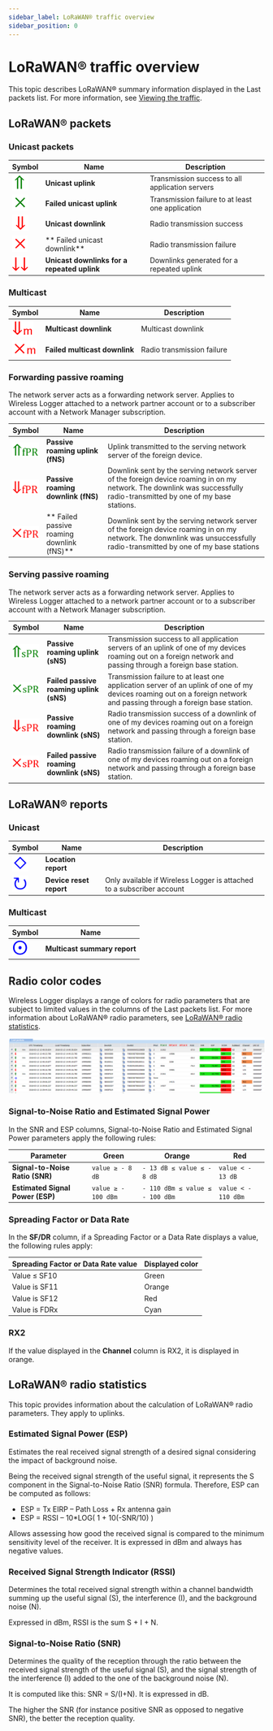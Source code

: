 ```yaml
---
sidebar_label: LoRaWAN® traffic overview
sidebar_position: 0
---
```


# LoRaWAN® traffic overview

This topic describes LoRaWAN® summary information displayed in the Last packets list. For more information, see
[Viewing the traffic](../viewing/view-traffic.md).

## LoRaWAN® packets

### Unicast packets
| Symbol | Name | Description |
|--------|------|-------------|
| ![](./../_images/uplink.png) | **Unicast uplink** | Transmission success to all application servers|
| ![](./_images/faileduplink.png) |**Failed unicast uplink**|Transmission failure to at least one application|
| ![](./../_images/downlink.png) | **Unicast downlink**|Radio transmission success|
| ![](./_images/faileddownlink.png) | ** Failed unicast downlink** |Radio transmission failure|
| ![](./_images/downlinkforrepeateduplink.png) | **Unicast downlinks for a repeated uplink** | Downlinks generated for a repeated uplink|

### Multicast
| Symbol | Name | Description |
|--------|------|-------------|
| ![](./_images/multicastdownlink.png) | **Multicast downlink** | Multicast downlink|
| ![](./_images/multicastdownlinkfailed.png) |**Failed multicast downlink**|Radio transmission failure|

### Forwarding passive roaming
The network server acts as a forwarding network server. Applies to Wireless Logger attached to a network partner account or to a subscriber account with a Network Manager subscription.


| Symbol | Name | Description |
|--------|------|-------------|
|![](./_images/fpruplink.png) |**Passive roaming uplink (fNS)** | Uplink transmitted to the serving network server of the foreign device.|
| ![](./_images/fprdownlink.png) | **Passive roaming downlink (fNS)** | Downlink sent by the  serving network server of the foreign device roaming in on my network. The downlink was successfully radio-transmitted by one of my base stations.|
| ![](./_images/fprfaileddownlink.png) | ** Failed passive roaming downlink (fNS)** | Downlink sent by the  serving network server of the foreign device roaming in on my network. The donwnlink was unsuccessfully radio-transmitted by one of my base stations | 

### Serving passive roaming

The network server acts as a forwarding network server. Applies to Wireless Logger attached to a network partner account or to a subscriber account with a Network Manager subscription.

| Symbol | Name | Description |
|--------|------|-------------|
| ![](./_images/spruplink.png) |**Passive roaming uplink (sNS)**|Transmission success to all application servers of an uplink of one of my devices roaming out on a foreign network and passing through a foreign base station.|
| ![](./_images/sprfaileduplink.png) |**Failed passive roaming uplink (sNS)**|Transmission failure to at least one application server of an uplink of one of my devices roaming out on a foreign network and passing through a foreign base station.|
| ![](./_images/sprdownlink.png)|**Passive roaming downlink (sNS)**|Radio transmission success of a downlink of one of my devices roaming out on a foreign network and passing through a foreign base station.|
| ![](./_images/sprfaileddownlink.png) |**Failed passive roaming downlink (sNS)** | Radio transmission failure of a downlink of one of my devices roaming out on a foreign network and passing through a foreign base station.|

## LoRaWAN® reports

### Unicast

| Symbol                           | Name                    | Description                                                           |
|----------------------------------|-------------------------|-----------------------------------------------------------------------|
| ![](./_images/locationreport.png) | **Location report**     |                                                                       |
| ![](./_images/resetreport.png)    | **Device reset report** | Only available if Wireless Logger is attached to a subscriber account |

### Multicast

| Symbol                                   | Name                         |
|------------------------------------------|------------------------------|
| ![](./_images/multicastsummaryreport.png) | **Multicast summary report** |

## Radio color codes

Wireless Logger displays a range of colors for radio parameters that are
subject to limited values in the columns of the Last packets list. For more
information about LoRaWAN® radio parameters, see [LoRaWAN® radio
statistics](#lorawan-radio-statistics).

![](./_images/appendix-a-color-rules-in.png)

### Signal-to-Noise Ratio and Estimated Signal Power

In the SNR and ESP
columns, Signal-to-Noise Ratio and Estimated Signal Power
parameters apply the following rules:

| Parameter                        | Green               | Orange                          | Red                 |
|----------------------------------|---------------------|---------------------------------|---------------------|
| **Signal-to-Noise Ratio (SNR)**  | `value ≥ - 8 dB`    | `- 13 dB ≤ value ≤ - 8 dB`      | `value < - 13 dB`   |
| **Estimated Signal Power (ESP)** | `value ≥ - 100 dBm` | `- 110 dBm ≤ value ≤ - 100 dBm` | `value < - 110 dBm` |

### Spreading Factor or Data Rate

In the **SF/DR** column, if a Spreading Factor or a Data Rate displays a
value, the following rules apply:

| Spreading Factor or Data Rate value | Displayed color |
|-------------------------------------|-----------------|
| Value ≤ SF10                        | Green           |
| Value is SF11                       | Orange          |
| Value is SF12                       | Red             |
| Value is FDRx                       | Cyan            |

### RX2

If the value displayed in the **Channel** column is RX2, it is displayed
in orange.

## LoRaWAN® radio statistics

This topic provides information about the calculation of LoRaWAN® radio
parameters. They apply to uplinks.

### Estimated Signal Power (ESP)

Estimates the real received signal strength of a desired signal
considering the impact of background noise.

Being the received signal strength of the useful signal, it
represents the S component in the Signal-to-Noise Ratio (SNR) formula.
Therefore, ESP can be computed as follows:
- ESP = Tx EIRP – Path Loss + Rx antenna gain
- ESP = RSSI – 10*LOG( 1 + 10(-SNR/10) )

Allows assessing how good the received signal is compared to the
minimum sensitivity level of the receiver. It is expressed in dBm and
always has negative values.

### Received Signal Strength Indicator (RSSI)

Determines the total received signal strength within a channel
bandwidth summing up the useful signal (S), the interference (I), and
the background noise (N).

Expressed in dBm, RSSI is the sum S + I + N.

### Signal-to-Noise Ratio (SNR)

Determines the quality of the reception through the ratio between
the received signal strength of the useful signal (S), and the signal
strength of the interference (I) added to the one of the background
noise (N).

It is computed like this: SNR = S/(I+N). It is expressed in
dB.

The higher the SNR (for instance positive SNR as opposed to
negative SNR), the better the reception quality.
